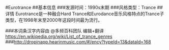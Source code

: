 #Eurotrance
##基本信息
###发源时间：1990s末期
###风格类型：Trance
##详情
Eurotrance是一种融合Hard Trance和Eurodance音乐风格特点的Trance子类型，在1998年末至2000年这段时间最为流行。

###本词条汉字内容由 @多频百科团队 编辑+翻译
https://en.wikipedia.org/wiki/List_of_trance_genres
###http://dropinapp.hearinmusic.com/#/ency?typeId=13&dataId=168
